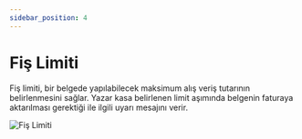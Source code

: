 ```yaml
---
sidebar_position: 4
---
```


# Fiş Limiti

Fiş limiti,  bir belgede yapılabilecek maksimum alış veriş tutarının belirlenmesini sağlar. Yazar kasa belirlenen limit aşımında belgenin faturaya aktarılması gerektiği ile ilgili uyarı mesajını verir.

![Fiş Limiti](/img/moduller/fis-limiti.png)

